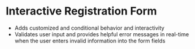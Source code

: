 # Interactive Registration Form
- Adds customized and conditional behavior and interactivity
- Validates user input and provides helpful error messages in real-time
when the user enters invalid information into the form fields
